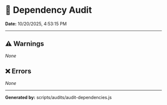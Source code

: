 # 🧩 Dependency Audit
**Date:** 10/20/2025, 4:53:15 PM

---

## ⚠️ Warnings
_None_

## ❌ Errors
_None_

---

**Generated by:** scripts/audits/audit-dependencies.js
